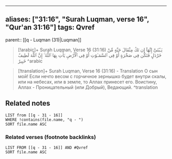 
---
aliases: ["31:16", "Surah Luqman, verse 16", "Qur'an 31:16"]
tags: Qvref
---

parent:: [[q - Luqman (31)|Luqman]]

> [!arabic]+ Surah Luqman, Verse 16 (31:16)
> <span class="quran-arabic">يَـٰبُنَىَّ إِنَّهَآ إِن تَكُ مِثْقَالَ حَبَّةٍ مِّنْ خَرْدَلٍ فَتَكُن فِى صَخْرَةٍ أَوْ فِى ٱلسَّمَـٰوَٰتِ أَوْ فِى ٱلْأَرْضِ يَأْتِ بِهَا ٱللَّهُ ۚ إِنَّ ٱللَّهَ لَطِيفٌ خَبِيرٌ</span>
^arabic

> [!translation]+ Surah Luqman, Verse 16 (31:16) - Translation
> О сын мой! Если нечто весом с горчичное зернышко будет внутри скалы, или на небесах, или в земле, то Аллах принесет его. Воистину, Аллах - Проницательный (или Добрый), Ведающий.
^translation



## Related notes
```dataview
LIST from [[q - 31 - 16]]
WHERE !contains(file.name, "q - ")
SORT file.name ASC
```

### Related verses (footnote backlinks)
```dataview
LIST FROM [[q - 31 - 16]] AND #Qvref
SORT file.name ASC
```

